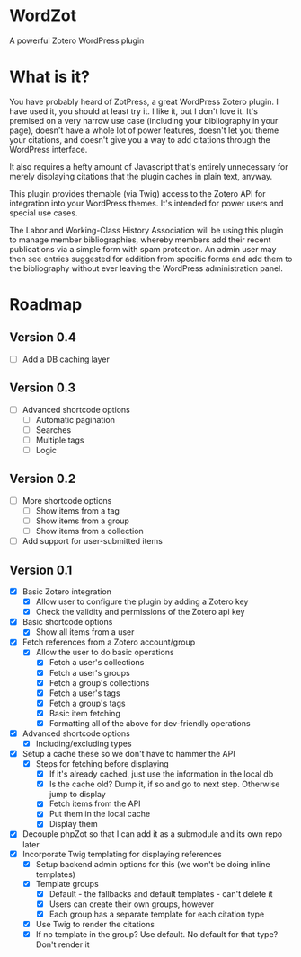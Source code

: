# WordZot
A powerful Zotero WordPress plugin

# What is it?
You have probably heard of ZotPress, a great WordPress Zotero plugin. I have used it, you should at least try it. I like it, but I don't love it. It's premised on a very narrow use case (including your bibliography in your page), doesn't have a whole lot of power features, doesn't let you theme your citations, and doesn't give you a way to add citations through the WordPress interface.

It also requires a hefty amount of Javascript that's entirely unnecessary for merely displaying citations that the plugin caches in plain text, anyway.

This plugin provides themable (via Twig) access to the Zotero API for integration into your WordPress themes. It's intended for power users and special use cases.

The Labor and Working-Class History Association will be using this plugin to manage member bibliographies, whereby members add their recent publications via a simple form with spam protection. An admin user may then see entries suggested for addition from specific forms and add them to the bibliography without ever leaving the WordPress administration panel.

# Roadmap
## Version 0.4
- [ ] Add a DB caching layer

## Version 0.3
- [ ] Advanced shortcode options
  - [ ] Automatic pagination
  - [ ] Searches
  - [ ] Multiple tags
  - [ ] Logic

## Version 0.2
- [ ] More shortcode options
  - [ ] Show items from a tag
  - [ ] Show items from a group
  - [ ] Show items from a collection

- [ ] Add support for user-submitted items

## Version 0.1
- [x] Basic Zotero integration
  - [x] Allow user to configure the plugin by adding a Zotero key
  - [x] Check the validity and permissions of the Zotero api key

- [x] Basic shortcode options
  - [x] Show all items from a user

- [x] Fetch references from a Zotero account/group
  - [x] Allow the user to do basic operations
    - [x] Fetch a user's collections
    - [x] Fetch a user's groups
    - [x] Fetch a group's collections
    - [x] Fetch a user's tags
    - [x] Fetch a group's tags
    - [x] Basic item fetching
    - [x] Formatting all of the above for dev-friendly operations

- [x] Advanced shortcode options
  - [x] Including/excluding types

- [x] Setup a cache these so we don't have to hammer the API
  - [x] Steps for fetching before displaying
    - [x] If it's already cached, just use the information in the local db
    - [x] Is the cache old? Dump it, if so and go to next step. Otherwise jump to display
    - [x] Fetch items from the API
    - [x] Put them in the local cache
    - [x] Display them

- [x] Decouple phpZot so that I can add it as a submodule and its own repo later
- [x] Incorporate Twig templating for displaying references
  - [x] Setup backend admin options for this (we won't be doing inline templates)
  - [x] Template groups
    - [x] Default - the fallbacks and default templates - can't delete it
    - [x] Users can create their own groups, however
    - [x] Each group has a separate template for each citation type

  - [x] Use Twig to render the citations
  - [x] If no template in the group? Use default. No default for that type? Don't render it
